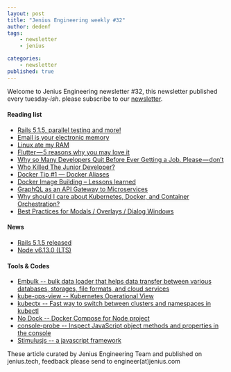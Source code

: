 ```yaml
---
layout: post
title: "Jenius Engineering weekly #32"
author: dedenf
tags:
    - newsletter
    - jenius

categories:
    - newsletter
published: true
---
```


Welcome to Jenius Engineering newsletter #32, this newsletter published every tuesday-*ish*. please subscribe to our [newsletter](http://jenius.tech/newsletter).


#### Reading list
- [Rails 5.1.5, parallel testing and more!](http://weblog.rubyonrails.org/2018/2/17/this-week-in-rails-rails-5-1-5-parallel-testing-and-more/)
- [Email is your electronic memory](https://blog.fastmail.com/2018/02/14/email-is-your-electronic-memory/)
- [Linux ate my RAM](https://www.linuxatemyram.com/)
- [Flutter — 5 reasons why you may love it](https://hackernoon.com/flutter-5-reasons-why-you-may-love-it-55021fdbf1aa)
- [Why so Many Developers Quit Before Ever Getting a Job. Please — don’t](https://medium.freecodecamp.org/why-so-many-developers-quit-before-ever-getting-a-job-please-dont-1c0fd6459e5e)
- [Who Killed The Junior Developer?](https://medium.com/@melissamcewen/who-killed-the-junior-developer-33e9da2dc58c)
- [Docker Tip #1 — Docker Aliases](http://looselytyped.com/blog/2018/02/07/docker-tip-1-docker-aliases/)
- [Docker Image Building – Lessons learned](http://recycledpapyr.us/2018/02/07/docker-image-building-lessons-learned/)
- [GraphQL as an API Gateway to Microservices](https://blog.codeship.com/graphql-as-an-api-gateway-to-micro-services/)
- [Why should I care about Kubernetes, Docker, and Container Orchestration?](https://www.hanselman.com/blog/WhyShouldICareAboutKubernetesDockerAndContainerOrchestration.aspx)
- [Best Practices for Modals / Overlays / Dialog Windows](https://heydesigner.com/blog/best-practices-modals-overlays-dialog-windows/)


#### News
- [Rails 5.1.5 released](http://weblog.rubyonrails.org/2018/2/14/Rails-5-1-5-has-been-released/)
- [Node v6.13.0 (LTS)](https://nodejs.org/en/blog/release/v6.13.0/)


#### Tools & Codes
- [Embulk -- bulk data loader that helps data transfer between various databases, storages, file formats, and cloud services](http://www.embulk.org/docs/)
- [kube-ops-view -- Kubernetes Operational View ](https://github.com/hjacobs/kube-ops-view)
- [kubectx -- Fast way to switch between clusters and namespaces in kubectl](https://github.com/ahmetb/kubectx)
- [No Dock -- Docker Compose for Node project](https://github.com/Osedea/nodock)
- [console-probe -- Inspect JavaScript object methods and properties in the console](https://www.npmjs.com/package/console-probe)
- [Stimulusjs -- a javascript framework](https://stimulusjs.org/)


These article curated by Jenius Engineering Team and published on jenius.tech, feedback please send to engineer(at)jenius.com 